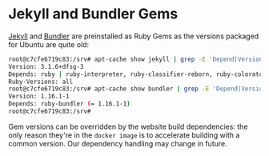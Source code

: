 # Jekyll and Bundler Gems

[Jekyll](https://jekyllrb.com/) and [Bundler](https://bundler.io/) are preinstalled as Ruby Gems as the versions packaged for Ubuntu are quite old:

```bash
root@c7cfe6719c83:/srv# apt-cache show jekyll | grep -E 'Depend|Version'
Version: 3.1.6+dfsg-3
Depends: ruby | ruby-interpreter, ruby-classifier-reborn, ruby-colorator, ruby-jekyll-coffeescript (>= 1.0.1-2~), ruby-jekyll-feed, ruby-jekyll-gist, ruby-jekyll-paginate, ruby-jekyll-sass-converter, ruby-jekyll-watch, ruby-kramdown, ruby-launchy-shim, ruby-liquid, ruby-mercenary, ruby-mime-types, ruby-pygments.rb, ruby-rdiscount, ruby-redcarpet, ruby-rouge, ruby-safe-yaml, ruby-toml (>= 0.1.2-2~), xdg-utils
Ruby-Versions: all
root@c7cfe6719c83:/srv# apt-cache show bundler | grep -E 'Depend|Version'
Version: 1.16.1-1
Depends: ruby-bundler (= 1.16.1-1)
root@c7cfe6719c83:/srv#
```

Gem versions can be overridden by the website build dependencies: the only reason they're in the `docker image` is to accelerate building with a common version. Our dependency handling may change in future.
